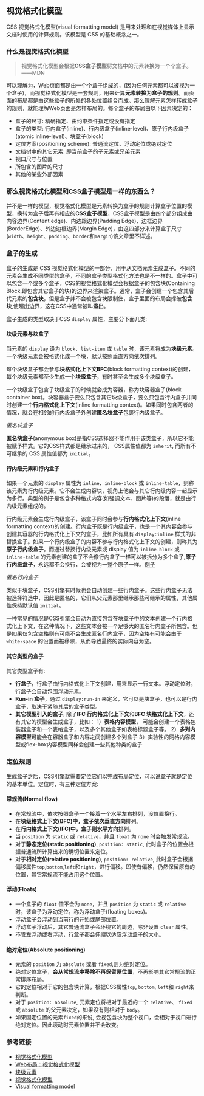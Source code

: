 ## 视觉格式化模型

CSS 视觉格式化模型(visual formatting model) 是用来处理和在视觉媒体上显示文档时使用的计算规则。该模型是 CSS 的基础概念之一。

### 什么是视觉格式化模型

> 视觉格式化模型会根据**CSS盒子模型**将文档中的元素转换为一个个盒子。——MDN

可以理解为，Web页面都是由一个个盒子组成的，(因为任何元素都可以被视为一个盒子)，而视觉格式化模型是一套规则，用来计算**元素转换为盒子的规则**。而页面的布局都是由这些盒子的所处的各处位置组合而成。那么理解元素怎样转成盒子的规则，就能理解Web页面是怎样布局的。每个盒子的布局由以下因素决定的：

- 盒子的尺寸: 精确指定、由约束条件指定或没有指定
- 盒子的类型: 行内盒子(inline)、行内级盒子(inline-level)、原子行内级盒子(atomic inline-level)、块盒子(block)
- 定位方案(positioning scheme): 普通流定位、浮动定位或绝对定位
- 文档树中的其它元素: 即当前盒子的子元素或兄弟元素
- 视口尺寸与位置
- 所包含的图片的尺寸
- 其他的某些外部因素

### 那么视觉格式化模型和CSS盒子模型是一样的东西么？

并不是一样的模型，视觉格式化模型是元素转换为盒子的规则计算盒子位置的模型，换转为盒子后再有相应的**CSS盒子模型**，CSS盒子模型是由四个部分组成由内容边界(Content edge)、内边跟边界(Padding Edge)、边框边界(BorderEdge)、外边边框边界(Margin Edge)，由这四部分来计算盒子尺寸(`width`、`height`、`padding`、`border`和`margin`)该文章里不详述。


### 盒子的生成

盒子的生成是 CSS 视觉格式化模型的一部分，用于从文档元素生成盒子。不同的元素会生成不同类型的盒子，不同的盒子类型格式化方法也是不一样的。盒子中可以包含一个或多个盒子，CSS的视觉格式化模型会根据盒子的包含块(Containing Block,即包含其它盒子的块)的边界来渲染盒子。通常，盒子会创建一个包含其后代元素的**包含块**，但是盒子并不会被包含块限制住，盒子里面的布局会撑破**包含块**,使超出边界，这在CSS中通常被叫**溢出**。

盒子生成的类型取决于CSS `display` 属性，主要分下面几类:

#### 块级元素与块盒子

当元素的 `display` 设为 `block`、`list-item` 或 `table` 时，该元素将成为**块级元素**。一个块级元素会被格式化成一个块，默认按照垂直方向依次排列。

每个块级盒子都会参与**块格式化上下文BFC**(block formatting context)的创建，每个块级元素都至少生成一个**块级盒子**，有时甚至会生成多个块级盒子。

一个块级盒子包含子块级盒子的时候就会成为容器，称为块容器盒子(block container box)。块容器盒子要么只包含其它块级盒子，要么只包含行内盒子并同时创建一个**行内格式化上下文**(inline formatting context)。如果同时包含两者的情况，就会在相邻的行内级盒子外创建**匿名块盒子**包裹行内级盒子。

<dfn>匿名块盒子</dfn>

**匿名块盒子**(anonymous box)是指CSS选择器不能作用于该类盒子，所以它不能被赋予样式。它的CSS样式都是继承过来的， CSS属性值都为 `inherit`, 而所有不可继承的 CSS 属性值都为 `initial`。

#### 行内级元素和行内盒子

如果一个元素的 `display` 属性为 `inline`、`inline-block` 或 `inline-table`，则称该元素为行内级元素。它不会生成内容块，视角上他会与其它行内级内容一起显示为多行。典型的例子是包含多种格式内容(如强调文本、图片等)的段落，就是由行内级元素组成的。

行内级元素会生成行内级盒子，该盒子同时会参与**行内格式化上下文**(inline formatting context)的创建。行内盒子既是行内级盒子，也是一个其内容会参与创建其容器的行内格式化上下文的盒子，比如所有具有 `display:inline` 样式的非替换盒子。如果一个行内级盒子的内容不参与行内格式化上下文的创建，则称其为**原子行内级盒子**。而通过替换行内级元素或 display 值为 `inline-block` 或 `inline-table` 的元素创建的盒子不会像行内盒子一样可以被拆分为多个盒子,**原子行内级盒子**，永远都不会换行，会被视为一整个原子一样。[例子](https://developer.mozilla.org/zh-CN/docs/Web/Guide/CSS/Visual_formatting_model)

<dfn>匿名行内盒子</dfn>

类似于块盒子，CSS引擎有时候也会自动创建一些行内盒子。这些行内盒子无法被选择符选中，因此是匿名的，它们从父元素那里继承那些可继承的属性，其他属性保持默认值 `initial`。
 
一种常见的情况是CSS引擎会自动为直接包含在块盒子中的文本创建一个行内格式化上下文，在这种情况下，这些文本会被一个足够大的匿名行内盒子所包含。但是如果仅包含空格则有可能不会生成匿名行内盒子，因为空格有可能会由于 `white-space` 的设置而被移除，从而导致最终的实际内容为空。

#### 其它类型的盒子

其它类型盒子有:
- **行盒子**，行盒子由行内格式化上下文创建，用来显示一行文本。浮动定位时，行盒子会自动包围浮动元素。
- **Run-in 盒子**，通过 `display:run-in` 来定义，它可以是块盒子，也可以是行内盒子，取决于紧随其后的盒子类型。
- **其它模型引入的盒子**, 除了**IFC 行内格式化上下文**和**BFC 块格式化上下文**，还有其它的模型会生成盒子，比如：
1）**表格内容模型**， 可能会创建一个表格包装器盒子和一个表格盒子，以及多个其他盒子如表格标题盒子等。
2）**多列内容模型**可能会在容器盒子和内容之间创建多个列盒子
3）实验性的网格内容模型或flex-box内容模型同样会创建一些其他种类的盒子



### 定位规则

生成盒子之后，CSS引擎就需要定位它们以完成布局定位，可以说盒子就是定位的基本单位。定位时，有三种定位方案:

#### 常规流(Normal flow)
- 在常规流中，依次按照盒子一个接着一个水平左右排列，没位置换行。
- 在**块级格式上下文(BFC)**中，盒子依次**垂直方向**排列。
- 在**行内格式上下文(IFC)**中，盒子则**水平方向**排列。
- 当 `position` 为 `static` 或 `relative`，并且 `float` 为 `none` 时会触发常规流。
- 对于**静态定位(static positioning)**, `position: static`, 此时盒子的位置会根据普通流所计算出来的确切位置来定位。
- 对于**相对定位(relative positioning)**, `position: relative`, 此时盒子会根据偏移属性`top`,`bottom`,`left`和`right`，进行偏移。即使有偏移，仍然保留原有的位置，其它常规流不能占用这个位置。

#### 浮动(Floats)
- 一个盒子的 `float` 值不会为 `none`，并且 `position` 为 `static` 或 `relative` 时，该盒子为浮动定位，称为浮动盒子(floating boxes)。
- 浮动盒子会浮动到当前行的开始或尾部位置。
- 浮动盒子浮动后，其它普通流盒子会环绕它的周边，除非设置 `clear` 属性。
- 不管左浮动或右浮动，行盒子都会伸缩以适应浮动盒子的大小。

#### 绝对定位(Absolute positioning)
- 元素的 `position` 为 `absolute` 或者 `fixed`,则为绝对定位。
- 绝对定位盒子，**会从常规流中移除不再保留原位置**，不再影响其它常规流的正常排序布局。
- 它的定位相对于它的包含块计算，根据CSS属性`top`, `bottom`, `left`和 `right`来判断。
- 对于 `position: absolute`, 元素定位将相对于最近的一个 `relative`、 `fixed` 或 `absolute` 的父元素决定，如果没有则相对于 `body`。
- 如果固定位置的元素`fixed`的来说, 会视包含块为整个视口，会相对于视口进行绝对定位。因此滚动时元素位置并不会改变。





### 参考链接
- [视觉格式化模型](https://developer.mozilla.org/zh-CN/docs/Web/Guide/CSS/Visual_formatting_model)
- [Web布局：视觉格式化模型](https://www.w3cplus.com/css/web-layout-visual-formatting-model.html)
- [块级元素](https://developer.mozilla.org/zh-CN/docs/Web/HTML/Block-level_elements)
- [视觉格式化模型](http://www.ayqy.net/doc/css2-1/visuren.html)
- [Visual formatting model](https://www.w3.org/TR/CSS22/visuren.html)